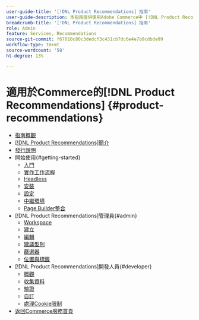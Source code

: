```yaml
---
user-guide-title: '[!DNL Product Recommendations] 指南'
user-guide-description: 本指南提供使用Adobe Commerce中 [!DNL Product Recommendations] 的詳細指示。
breadcrumb-title: '[!DNL Product Recommendations] 指南'
role: Admin
feature: Services, Recommendations
source-git-commit: f67010c80c3dedcf3c431cb7dc6e4e7b0cdbde09
workflow-type: tm+mt
source-wordcount: '58'
ht-degree: 13%

---
```


# 適用於Commerce的[!DNL Product Recommendations] {#product-recommendations}

- [指南概觀](guide-overview.md)
- [ [!DNL Product Recommendations]簡介](overview.md)
- [發行說明](release-notes.md)
- 開始使用{#getting-started}
   - [入門](onboarding.md)
   - [實作工作流程](implementation-workflow.md)
   - [Headless](headless.md)
   - [安裝](install-configure.md)
   - [設定](settings.md)
   - [中繼環境](staging-environment.md)
   - [Page Builder整合](page-builder.md)
- [!DNL Product Recommendations]管理員{#admin}
   - [Workspace](workspace.md)
   - [建立](create.md)
   - [編輯](edit.md)
   - [建議型別](type.md)
   - [篩選器](filters.md)
   - [位置與標籤](placement.md)
- [!DNL Product Recommendations]開發人員{#developer}
   - [概觀](development-overview.md)
   - [收集資料](events.md)
   - [驗證](verify.md)
   - [自訂](customize.md)
   - [處理Cookie限制](setting-cookie.md)
- [返回Commerce服務首頁](https://experienceleague.adobe.com/docs/commerce/user-guides/home.html?lang=zh-Hant)
